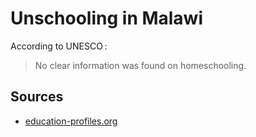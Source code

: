 # Unschooling in Malawi

According to UNESCO :

> No clear information was found on homeschooling.

## Sources

* [education-profiles.org](https://education-profiles.org/sub-saharan-africa/malawi/~non-state-actors-in-education)
